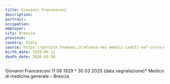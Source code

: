 ```yaml
---
title: Giovanni Francesconi
description: 
portrait: 
occupation: 
employer: 
city: Brescia
province: 
country: Italy
source: https://portale.fnomceo.it/elenco-dei-medici-caduti-nel-corso-dellepidemia-di-covid-19/
birth_date: 1929-06-11
death_date: 2020-03-30
---
```



Giovanni Francesconi 11 06 1929 † 30 03 2020 (data segnalazione)*
Medico di medicina generale – Brescia